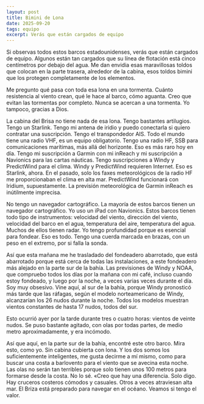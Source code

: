 ```yaml
---
layout: post
title: Bimini de Lona
date: 2025-09-20
tags: equipo
excerpt: Verás que están cargados de equipo
---
```


Si observas todos estos barcos estadounidenses, verás que están cargados de
equipo. Algunos están tan cargados que su línea de flotación está cinco
centímetros por debajo del agua. Me dan envidia esas maravillosas toldos que
colocan en la parte trasera, alrededor de la cabina, esos toldos bimini que los
protegen completamente de los elementos.

Me pregunto qué pasa con toda esa lona en una tormenta. Cuánto resistencia al
viento crean, qué le hace al barco, cómo aguanta. Creo que evitan las tormentas
por completo. Nunca se acercan a una tormenta. Yo tampoco, gracias a Dios.

La cabina del Brisa no tiene nada de esa lona. Tengo bastantes artilugios.
Tengo un Starlink. Tengo mi antena de iridio y puedo conectarla si quiero
contratar una suscripción. Tengo el transpondedor AIS. Todo el mundo tiene una
radio VHF, es un equipo obligatorio. Tengo una radio HF, SSB para
comunicaciones marítimas, más allá del horizonte. Eso es más raro hoy en día.
Tengo mi suscripción a Garmin con mi inReach y mi suscripción a Navionics para
las cartas náuticas. Tengo suscripciones a Windy y PredictWind para el clima.
Windy y PredictWind requieren Internet. Eso es Starlink, ahora. En el pasado,
solo los faxes meteorológicos de la radio HF me proporcionaban el clima en alta
mar. PredictWind funcionará con Iridium, supuestamente. La previsión
meteorológica de Garmin inReach es inútilmente imprecisa.

No tengo un navegador cartográfico. La mayoría de estos barcos tienen un
navegador cartográfico. Yo uso un iPad con Navionics. Estos barcos tienen todo
tipo de instrumentos: velocidad del viento, dirección del viento, velocidad del
barco en el agua, temperatura del aire, temperatura del agua. Muchos de ellos
tienen radar. Yo tengo profundidad porque es esencial para fondear. Eso es
todo. Tengo una cuerda marcada en brazas, con un peso en el extremo, por si
falla la sonda.

Así que esta mañana me he trasladado del fondeadero abarrotado, que está
abarrotado porque está cerca de todas las instalaciones, a este fondeadero más
alejado en la parte sur de la bahía. Las previsiones de Windy y NOAA, que
compruebo todos los días por la mañana con mi café, incluso cuando estoy
fondeado, y luego por la noche, a veces varias veces durante el día. Soy muy
obsesivo. Vine aquí, al sur de la bahía, porque Windy pronosticó más tarde que
las ráfagas, según el modelo norteamericano de Windy, alcanzarían los 26 nudos
durante la noche. Todos los modelos muestran vientos constantes de hasta 17
nudos, todos del sur.

Esto ocurrió ayer por la tarde durante tres o cuatro horas: vientos de veinte
nudos. Se puso bastante agitado, con olas por todas partes, de medio metro
aproximadamente, y era incómodo.

Así que aquí, en la parte sur de la bahía, encontré este otro barco. Mira esto,
como yo. Sin cabina cubierta con lona. Y los dos somos los suficientemente
inteligentes, me gusta decirme a mí mismo, como para buscar una costa a
barlovento para el viento que se avecina esta noche. Las olas no serán tan
terribles porque solo tienen unos 100 metros para formarse desde la costa.  No
lo sé. «Creo que hay una diferencia. Solo digo. Hay cruceros costeros cómodos y
casuales. Otros a veces atraviesan alta mar. El Briza está preparado para
navegar en el océano. Veamos si tengo el valor.



